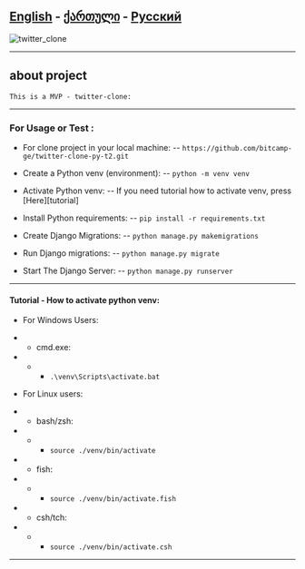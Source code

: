**[English][en]** - [ქართული][ge] - [Русский][ru]
-----

![twitter_clone](https://techcrunch.com/wp-content/uploads/2023/07/x-logo-beheads-twitter-logo.jpg?w=1390&crop=1)

-----

## about project
    This is a MVP - twitter-clone:
-----


### For Usage or Test :
- For clone project in your local machine:
-- `https://github.com/bitcamp-ge/twitter-clone-py-t2.git`

- Create a Python venv (environment):
-- ```python -m venv venv```

- Activate Python venv:
-- If you need tutorial how to activate venv, press [Here][tutorial]

- Install Python requirements:
-- ```pip install -r requirements.txt```

- Create Django Migrations:
-- ```python manage.py makemigrations```

- Run Django migrations:
-- ```python manage.py migrate```

- Start The Django Server:
-- ```python manage.py runserver```

-----

#### Tutorial - How to activate python venv:

- For Windows Users:

- - cmd.exe:

- - - ```.\venv\Scripts\activate.bat```

- For Linux users:

- - bash/zsh:

- - - ```source ./venv/bin/activate```

- - fish:

- - - ```source ./venv/bin/activate.fish```

- - csh/tch:

- - - ```source ./venv/bin/activate.csh```

-----



[en]: https://github.com/bitcamp-group-2/twitter-clone-py-t2#readme
[ge]: readme.ge.md
[ru]: readme.ru.md